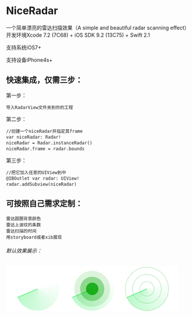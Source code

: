 # NiceRadar
一个简单漂亮的雷达扫描效果（A simple and beautiful radar scanning effect）
开发环境Xcode 7.2 (7C68) + iOS SDK 9.2 (13C75) + Swift 2.1  

支持系统iOS7+  

支持设备iPhone4s+  

## 快速集成，仅需三步：  
第一步：
	
	导入RadarView文件夹到你的工程

第二步：
	
	//创建一个niceRadar并指定其frame
    var niceRadar: Radar!
	niceRadar = Radar.instanceRadar()
	niceRadar.frame = radar.bounds
	
第三步：
	
	//把它加入任意的UIView到中
    @IBOutlet var radar: UIView!
	radar.addSubview(niceRadar)
	
## 可按照自己需求定制：

	雷达圆圈背景颜色
    雷达上波纹的条数
    雷达扫描的时间
    用storyboard或者xib展现
    
###### 默认效果展示：  
![效果图1](https://raw.githubusercontent.com/472950043/NiceRadar/master/效果图.png)